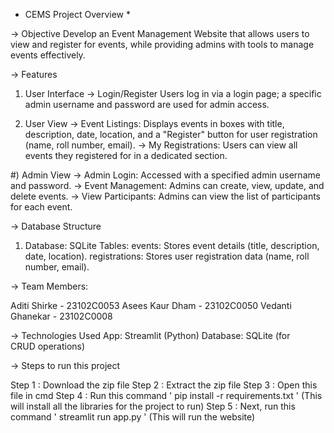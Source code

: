  * CEMS Project Overview *

  -> Objective
     Develop an Event Management Website that allows users to view and register for events, while providing admins with tools to         manage events effectively.

-> Features

  1) User Interface
  -> Login/Register Users log in via a login page; a specific admin username and password are used for admin access.

  2) User View
  -> Event Listings: Displays events in boxes with title, description, date, location, and a "Register" button for user 
     registration (name, roll number, email).
  -> My Registrations: Users can view all events they registered for in a dedicated section.

#) Admin View
  -> Admin Login: Accessed with a specified admin username and password.
  -> Event Management: Admins can create, view, update, and delete events.
  -> View Participants: Admins can view the list of participants for each event.

-> Database Structure

  1) Database: SQLite
     Tables:
     events: Stores event details (title, description, date, location).
     registrations: Stores user registration data (name, roll number, email).

-> Team Members:

  Aditi Shirke - 23102C0053
  Asees Kaur Dham - 23102C0050
  Vedanti Ghanekar - 23102C0008

-> Technologies Used
  App: Streamlit (Python)
  Database: SQLite (for CRUD operations)

-> Steps to run this project

Step 1 : Download the zip file
Step 2 : Extract the zip file
Step 3 : Open this file in cmd
Step 4 : Run this command ' pip install -r requirements.txt ' (This will install all the libraries for the project to run)
Step 5 : Next, run this command ' streamlit run app.py ' (This will run the website)
